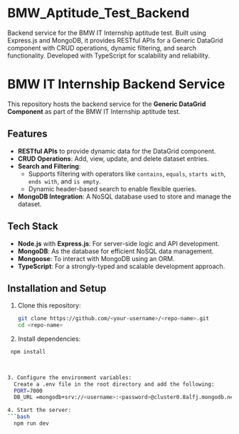 # BMW_Aptitude_Test_Backend
Backend service for the BMW IT Internship aptitude test. Built using Express.js and MongoDB, it provides RESTful APIs for a Generic DataGrid component with CRUD operations, dynamic filtering, and search functionality. Developed with TypeScript for scalability and reliability.

# BMW IT Internship Backend Service

This repository hosts the backend service for the **Generic DataGrid Component** as part of the BMW IT Internship aptitude test.

## Features

- **RESTful APIs** to provide dynamic data for the DataGrid component.
- **CRUD Operations**: Add, view, update, and delete dataset entries.
- **Search and Filtering**:
  - Supports filtering with operators like `contains`, `equals`, `starts with`, `ends with`, and `is empty`.
  - Dynamic header-based search to enable flexible queries.
- **MongoDB Integration**: A NoSQL database used to store and manage the dataset.

## Tech Stack

- **Node.js** with **Express.js**: For server-side logic and API development.
- **MongoDB**: As the database for efficient NoSQL data management.
- **Mongoose**: To interact with MongoDB using an ORM.
- **TypeScript**: For a strongly-typed and scalable development approach.

## Installation and Setup

1. Clone this repository:
   ```bash
   git clone https://github.com/<your-username>/<repo-name>.git
   cd <repo-name>

2. Install dependencies:
  ```bash
   npm install

   

3. Configure the environment variables:
    Create a .env file in the root directory and add the following:
    PORT=7000
    DB_URL =mongodb+srv://<username>:<password>@cluster0.8alfj.mongodb.net/DataGridDb

4. Start the server:
  ```bash
    npm run dev
